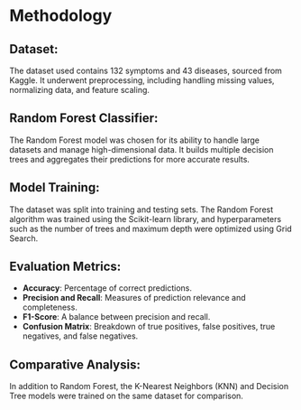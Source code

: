 # Methodology

## Dataset:
The dataset used contains 132 symptoms and 43 diseases, sourced from Kaggle. It underwent preprocessing, including handling missing values, normalizing data, and feature scaling.

## Random Forest Classifier:
The Random Forest model was chosen for its ability to handle large datasets and manage high-dimensional data. It builds multiple decision trees and aggregates their predictions for more accurate results.

## Model Training:
The dataset was split into training and testing sets. The Random Forest algorithm was trained using the Scikit-learn library, and hyperparameters such as the number of trees and maximum depth were optimized using Grid Search.

## Evaluation Metrics:
- **Accuracy**: Percentage of correct predictions.
- **Precision and Recall**: Measures of prediction relevance and completeness.
- **F1-Score**: A balance between precision and recall.
- **Confusion Matrix**: Breakdown of true positives, false positives, true negatives, and false negatives.

## Comparative Analysis:
In addition to Random Forest, the K-Nearest Neighbors (KNN) and Decision Tree models were trained on the same dataset for comparison.

